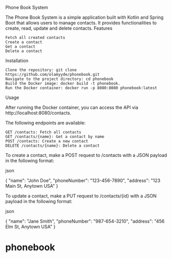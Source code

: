 Phone Book System

The Phone Book System is a simple application built with Kotlin and Spring Boot that allows users to manage contacts. It provides functionalities to create, read, update and delete contacts.
Features

    Fetch all created contacts
    Create a contact
    Get a contact
    Delete a contact

Installation

    Clone the repository: git clone https://github.com/olamyyde/phonebook.git
    Navigate to the project directory: cd phonebook
    Build the Docker image: docker build -t phonebook.
    Run the Docker container: docker run -p 8080:8080 phonebook:latest

Usage

After running the Docker container, you can access the API via http://localhost:8080/contacts.

The following endpoints are available:

    GET /contacts: Fetch all contacts
    GET /contacts/{name}: Get a contact by name
    POST /contacts: Create a new contact
    DELETE /contacts/{name}: Delete a contact

To create a contact, make a POST request to /contacts with a JSON payload in the following format:

json

{
"name": "John Doe",
"phoneNumber": "123-456-7890",
"address": "123 Main St, Anytown USA"
}

To update a contact, make a PUT request to /contacts/{id} with a JSON payload in the following format:

json

{
"name": "Jane Smith",
"phoneNumber": "987-654-3210",
"address": "456 Elm St, Anytown USA"
}
# phonebook
